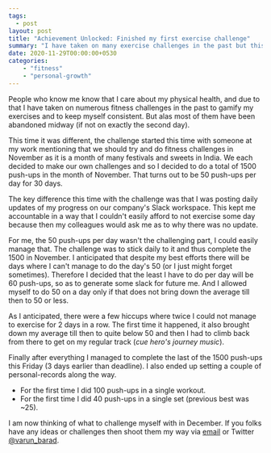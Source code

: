 ```yaml
---
tags:
  - post
layout: post
title: "Achievement Unlocked: Finished my first exercise challenge"
summary: "I have taken on many exercise challenges in the past but this is the first time I finished one."
date: 2020-11-29T00:00:00+0530
categories:
    - "fitness"
    - "personal-growth"
---
```


People who know me know that I care about my physical health, and due to that I have taken on numerous fitness challenges in the past to gamify my exercises and to keep myself consistent. But alas most of them have been abandoned midway (if not on exactly the second day).

This time it was different, the challenge started this time with someone at my work mentioning that we should try and do fitness challenges in November as it is a month of many festivals and sweets in India. We each decided to make our own challenges and so I decided to do a total of 1500 push-ups in the month of November. That turns out to be 50 push-ups per day for 30 days.

The key difference this time with the challenge was that I was posting daily updates of my progress on our company's Slack workspace. This kept me accountable in a way that I couldn't easily afford to not exercise some day because then my colleagues would ask me as to why there was no update.

For me, the 50 push-ups per day wasn't the challenging part, I could easily manage that. The challenge was to stick daily to it and thus complete the 1500 in November. I anticipated that despite my best efforts there will be days where I can't manage to do the day's 50 (or I just might forget sometimes). Therefore I decided that the least I have to do per day will be 60 push-ups, so as to generate some slack for future me. And I allowed myself to do 50 on a day only if that does not bring down the average till then to 50 or less.

As I anticipated, there were a few hiccups where twice I could not manage to exercise for 2 days in a row. The first time it happened, it also brought down my average till then to quite below 50 and then I had to climb back from there to get on my regular track (_cue hero's journey music_).

Finally after everything I managed to complete the last of the 1500 push-ups this Friday (3 days earlier than deadline). I also ended up setting a couple of personal-records along the way.

- For the first time I did 100 push-ups in a single workout.
- For the first time I did 40 push-ups in a single set (previous best was ~25).

I am now thinking of what to challenge myself with in December. If you folks have any ideas or challenges then shoot them my way via [email](mailto:contact@varunbarad.com) or Twitter [@varun_barad](https://twitter.com/varun_barad).
